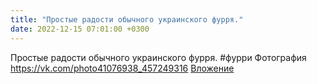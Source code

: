 ```yaml
---
title: "Простые радости обычного украинского фурря."
date: 2022-12-15 07:01:00 +0300
---
```


Простые радости обычного украинского фурря.
#фурри
Фотография
<a class="vk-attach" href="https://vk.com/photo41076938_457249316">https://vk.com/photo41076938_457249316</a>
<a class="vk-attach" href="https://vk.com/photo41076938_457249316">Вложение</a>
